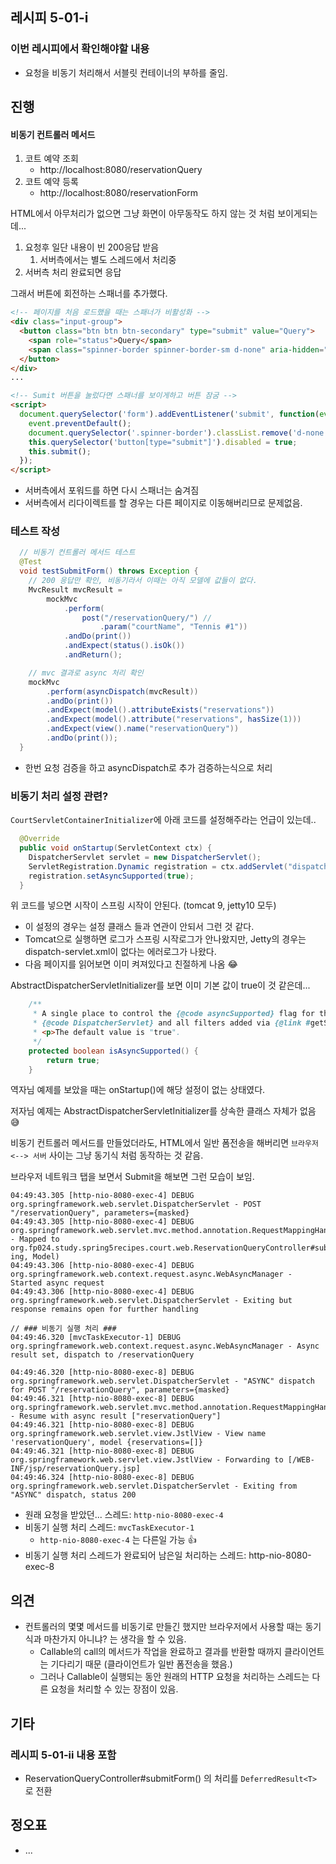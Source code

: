 ## 레시피 5-01-i 

> 
>

### 이번 레시피에서 확인해야할  내용

* 요청을 비동기 처리해서 서블릿 컨테이너의 부하를 줄임.

  
  
  

## 진행

#### 비동기 컨트롤러 메서드

1. 코트 예약 조회
   * http://localhost:8080/reservationQuery
2. 코트 예약 등록
   * http://localhost:8080/reservationForm 



HTML에서 아무처리가 없으면 그냥 화면이 아무동작도 하지 않는 것 처럼 보이게되는데...

1. 요청후 일단 내용이 빈 200응답 받음
   1. 서버측에서는 별도 스레드에서 처리중
2. 서버측 처리 완료되면 응답

그래서 버튼에 회전하는 스패너를 추가했다.

```html
<!-- 페이지를 처음 로드했을 때는 스패너가 비활성화 -->
<div class="input-group">
  <button class="btn btn btn-secondary" type="submit" value="Query">
    <span role="status">Query</span>
    <span class="spinner-border spinner-border-sm d-none" aria-hidden="true"></span>
  </button>
</div>
...

<!-- Sumit 버튼을 눌렀다면 스패너를 보이게하고 버튼 잠굼 --> 
<script>
  document.querySelector('form').addEventListener('submit', function(event) {
    event.preventDefault();
    document.querySelector('.spinner-border').classList.remove('d-none');
    this.querySelector('button[type="submit"]').disabled = true;
    this.submit();
  });
</script>
```

* 서버측에서 포워드를 하면 다시 스패너는 숨겨짐
* 서버측에서 리다이렉트를 할 경우는 다른 페이지로 이동해버리므로 문제없음.



### 테스트 작성

```java
  // 비동기 컨트롤러 메서드 테스트
  @Test
  void testSubmitForm() throws Exception {
    // 200 응답만 확인, 비동기라서 이때는 아직 모델에 값들이 없다.
    MvcResult mvcResult =
        mockMvc
            .perform(
                post("/reservationQuery/") //
                    .param("courtName", "Tennis #1"))
            .andDo(print())
            .andExpect(status().isOk())
            .andReturn();

    // mvc 결과로 async 처리 확인
    mockMvc
        .perform(asyncDispatch(mvcResult))
        .andDo(print())
        .andExpect(model().attributeExists("reservations"))
        .andExpect(model().attribute("reservations", hasSize(1)))
        .andExpect(view().name("reservationQuery"))
        .andDo(print());
  }
```

* 한번 요청 검증을 하고 asyncDispatch로 추가 검증하는식으로 처리





### 비동기 처리 설정 관련?

`CourtServletContainerInitializer`에 아래 코드를 설정해주라는 언급이 있는데..

```java
  @Override
  public void onStartup(ServletContext ctx) {
    DispatcherServlet servlet = new DispatcherServlet();
    ServletRegistration.Dynamic registration = ctx.addServlet("dispatcher", servlet);
    registration.setAsyncSupported(true);
  }
```

위 코드를 넣으면 시작이 스프링 시작이 안된다. (tomcat 9, jetty10 모두)

* 이 설정의 경우는 설정 클래스 들과 연관이 안되서 그런 것 같다.
* Tomcat으로 실행하면 로그가 스프링 시작로그가 안나왔지만, Jetty의 경우는 dispatch-servlet.xml이 없다는 에러로그가 나왔다.
* 다음 페이지를 읽어보면 이미 켜져있다고 친절하게 나옴 😂



AbstractDispatcherServletInitializer를 보면 이미 기본 값이 true이 것 같은데...

```java
	/**
	 * A single place to control the {@code asyncSupported} flag for the
	 * {@code DispatcherServlet} and all filters added via {@link #getServletFilters()}.
	 * <p>The default value is "true".
	 */
	protected boolean isAsyncSupported() {
		return true;
	}
```

역자님 예제를 보았을 때는 onStartup()에 해당 설정이 없는 상태였다.

저자님 예제는 AbstractDispatcherServletInitializer를 상속한 클래스 자체가 없음 😅

비동기 컨트롤러 메서드를 만들었더라도, HTML에서 일반 폼전송을 해버리면  `브라우저 <--> 서버`  사이는 그냥 동기식 처럼 동작하는 것 같음.

브라우저 네트워크 탭을 보면서 Submit을 해보면 그런 모습이 보임.



```
04:49:43.305 [http-nio-8080-exec-4] DEBUG org.springframework.web.servlet.DispatcherServlet - POST "/reservationQuery", parameters={masked}
04:49:43.305 [http-nio-8080-exec-4] DEBUG org.springframework.web.servlet.mvc.method.annotation.RequestMappingHandlerMapping - Mapped to org.fp024.study.spring5recipes.court.web.ReservationQueryController#submitForm(Str
ing, Model)
04:49:43.306 [http-nio-8080-exec-4] DEBUG org.springframework.web.context.request.async.WebAsyncManager - Started async request
04:49:43.306 [http-nio-8080-exec-4] DEBUG org.springframework.web.servlet.DispatcherServlet - Exiting but response remains open for further handling

// ### 비동기 실행 처리 ###
04:49:46.320 [mvcTaskExecutor-1] DEBUG org.springframework.web.context.request.async.WebAsyncManager - Async result set, dispatch to /reservationQuery     

04:49:46.320 [http-nio-8080-exec-8] DEBUG org.springframework.web.servlet.DispatcherServlet - "ASYNC" dispatch for POST "/reservationQuery", parameters={masked}            
04:49:46.321 [http-nio-8080-exec-8] DEBUG org.springframework.web.servlet.mvc.method.annotation.RequestMappingHandlerAdapter - Resume with async result ["reservationQuery"]
04:49:46.321 [http-nio-8080-exec-8] DEBUG org.springframework.web.servlet.view.JstlView - View name 'reservationQuery', model {reservations=[]}
04:49:46.321 [http-nio-8080-exec-8] DEBUG org.springframework.web.servlet.view.JstlView - Forwarding to [/WEB-INF/jsp/reservationQuery.jsp]
04:49:46.324 [http-nio-8080-exec-8] DEBUG org.springframework.web.servlet.DispatcherServlet - Exiting from "ASYNC" dispatch, status 200

```

* 원래 요청을 받았던... 스레드: `http-nio-8080-exec-4`
* 비동기 실행 처리 스레드:  `mvcTaskExecutor-1`
  * `http-nio-8080-exec-4` 는 다른일 가능 👍
* 비동기 실행 처리 스레드가 완료되어 남은일 처리하는 스레드: http-nio-8080-exec-8





## 의견

* 컨트롤러의 몇몇 메서드를 비동기로 만들긴 했지만 브라우저에서 사용할 때는 동기식과 마찬가지 아니냐? 는 생각을 할 수 있음.
  * Callable의 call의 메서드가 작업을 완료하고 결과를 반환할 때까지 클라이언트는 기다리기 때문 (클라이언트가 일반 폼전송을 했음.)
  * 그러나 Callable이 실행되는 동안 원래의 HTTP 요청을 처리하는 스레드는 다른 요청을 처리할 수 있는 장점이 있음.




## 기타

### 레시피 5-01-ii 내용 포함

* ReservationQueryController#submitForm() 의 처리를 `DeferredResult<T>` 로 전환



## 정오표

* ...

